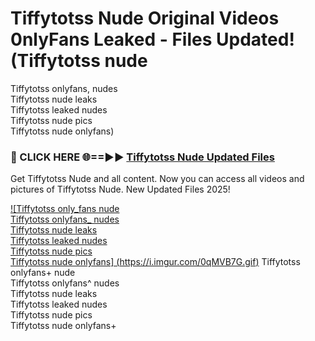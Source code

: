 # Tiffytotss Nude Original Videos 0nlyFans Leaked - Files Updated! (Tiffytotss nude<br>

Tiffytotss onlyfans, nudes<br>
Tiffytotss nude leaks<br>
Tiffytotss leaked nudes<br>
Tiffytotss nude pics<br>
Tiffytotss nude onlyfans)

<h3>🔴 CLICK HERE 🌐==►► <a href="https://tinyurl.com/leaks-videos" rel="nofollow">Tiffytotss Nude Updated Files</a></h3>

Get Tiffytotss Nude and all content. Now you can access all videos and pictures of Tiffytotss Nude. New Updated Files 2025!

[![Tiffytotss only_fans nude<br>
Tiffytotss onlyfans_ nudes<br>
Tiffytotss nude leaks<br>
Tiffytotss leaked nudes<br>
Tiffytotss nude pics<br>
Tiffytotss nude onlyfans]
(https://i.imgur.com/0qMVB7G.gif)](https://tinyurl.com/leaks-videos)
Tiffytotss onlyfans+ nude<br>
Tiffytotss onlyfans^ nudes<br>
Tiffytotss nude leaks<br>
Tiffytotss leaked nudes<br>
Tiffytotss nude pics<br>
Tiffytotss nude onlyfans+
